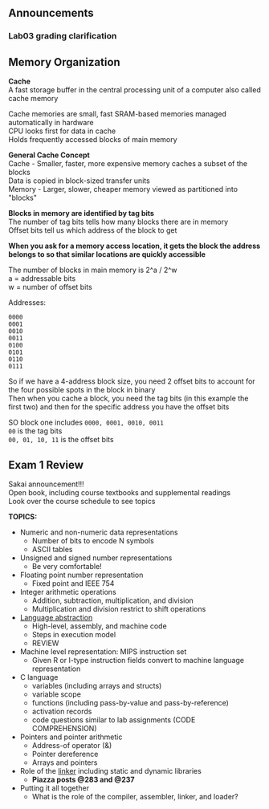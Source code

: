 ## Announcements
### Lab03 grading clarification

## Memory Organization
**Cache**  
A fast storage buffer in the central processing unit of
a computer also called cache memory  

Cache memories are small, fast SRAM-based memories managed
automatically in hardware  
CPU looks first for data in cache  
Holds frequently accessed blocks of main memory  

**General Cache Concept**  
Cache - Smaller, faster, more expensive memory caches
a subset of the blocks  
Data is copied in block-sized transfer units  
Memory - Larger, slower, cheaper memory viewed as
partitioned into "blocks"  

**Blocks in memory are identified by tag bits**  
The number of tag bits tells how many blocks there are in
memory  
Offset bits tell us which address of the block to get  

**When you ask for a memory access location, it gets the
block the address belongs to so that similar locations are
quickly accessible**  

The number of blocks in main memory is 2^a / 2^w  
a = addressable bits  
w = number of offset bits  

Addresses:  
```
0000
0001
0010
0011
0100
0101
0110
0111
```
So if we have a 4-address block size, you need 2 offset bits
to account for the four possible spots in the block in
binary  
Then when you cache a block, you need the tag bits (in this
example the first two) and then for the specific address you
have the offset bits  

SO block one includes `0000, 0001, 0010, 0011`  
`00` is the tag bits  
`00, 01, 10, 11` is the offset bits  

## Exam 1 Review
Sakai announcement!!!  
Open book, including course textbooks and supplemental
readings  
Look over the course schedule to see topics  

**TOPICS:**  
- Numeric and non-numeric data representations
  - Number of bits to encode N symbols
  - ASCII tables
- Unsigned and signed number representations
  - Be very comfortable!
- Floating point number representation
  - Fixed point and IEEE 754
- Integer arithmetic operations
  - Addition, subtraction, multiplication, and division
  - Multiplication and division restrict to shift operations
- [Language abstraction](https://github.com/cvunc/comp-notes/blob/main/COMP211/020421.md#language-abstraction)
  - High-level, assembly, and machine code
  - Steps in execution model
  - REVIEW
- Machine level representation: MIPS instruction set
  - Given R or I-type instruction fields convert to machine
    language representation  
- C language
  - variables (including arrays and structs)
  - variable scope
  - functions (including pass-by-value and
    pass-by-reference)
  - activation records
  - code questions similar to lab assignments (CODE
    COMPREHENSION)
- Pointers and pointer arithmetic
  - Address-of operator (&)
  - Pointer dereference
  - Arrays and pointers
- Role of the [linker](https://github.com/cvunc/comp-notes/blob/main/COMP211/022321.md#execution-model-linking) including static and dynamic libraries
  - **Piazza posts @283 and @237**
- Putting it all together
  - What is the role of the compiler, assembler, linker, and
    loader?  



